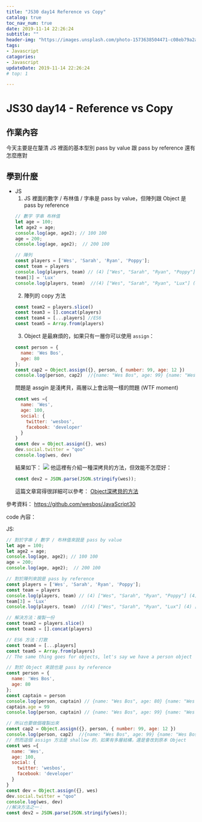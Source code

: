 ```yaml
---
title: "JS30 day14 Reference vs Copy"
catalog: true
toc_nav_num: true
date: 2019-11-14 22:26:24
subtitle: ""
header-img: "https://images.unsplash.com/photo-1573638504471-c08eb79a2a37?ixlib=rb-1.2.1&ixid=eyJhcHBfaWQiOjEyMDd9&auto=format&fit=crop&w=1525&q=80"
tags:
- Javascript
catagories:
- Javascript
updateDate: 2019-11-14 22:26:24
# top: 1

---
```

# JS30 day14 - Reference vs Copy

## 作業內容

今天主要是在釐清 JS 裡面的基本型別 pass by value 跟 pass by reference 還有怎麼應對

## 學到什麼

- JS
  1. JS 裡面的數字 / 布林值 / 字串是 pass by value，但陣列跟 Object 是 pass by reference
  ```js
  // 數字 字串 布林值
  let age = 100;
  let age2 = age;
  console.log(age, age2); // 100 100
  age = 200;
  console.log(age, age2);  // 200 100

  // 陣列
  const players = ['Wes', 'Sarah', 'Ryan', 'Poppy'];
  const team = players
  console.log(players, team) // (4) ["Wes", "Sarah", "Ryan", "Poppy"] (4) ["Wes", "Sarah", "Ryan", "Poppy"]
  team[3] = 'Lux'
  console.log(players, team)  //(4) ["Wes", "Sarah", "Ryan", "Lux"] (4) ["Wes", "Sarah", "Ryan", "Lux"]
  ```
  2. 陣列的 copy 方法
  ```js
  const team2 = players.slice()
  const team3 = [].concat(players)
  const team4 = [...players] //ES6
  const team5 = Array.from(players)
  ```
  3. Object 是最麻煩的，如果只有一層你可以使用 `assign`：
  ```js
  const person = {
    name: 'Wes Bos',
    age: 80
  };
  const cap2 = Object.assign({}, person, { number: 99, age: 12 })
  console.log(person, cap2)  //{name: "Wes Bos", age: 99} {name: "Wes Bos", age: 12, number: 99}
  ```
  問題是 assgin 是淺拷貝，兩層以上會出現一樣的問題 (WTF moment)
  ```js
  const wes ={
    name: 'Wes',
    age: 100,
    social: {
      twitter: 'wesbos',
      facebook: 'developer'
    }
  }
  const dev = Object.assign({}, wes)
  dev.social.twitter = "qoo"
  console.log(wes, dev)
  ```
  結果如下：
  ![](https://i.imgur.com/uWBp3pG.png)
  他這裡有介紹一種深拷貝的方法，但效能不怎麼好：
  ```js
  const dev2 = JSON.parse(JSON.stringify(wes));
  ```
  這篇文章寫得很詳細可以參考：
  [Object深拷貝的方法](https://larry850806.github.io/2016/09/20/shallow-vs-deep-copy/)

參考資料：
https://github.com/wesbos/JavaScript30

code 內容：

JS:
```js
// 對於字串 / 數字 / 布林值來說是 pass by value
let age = 100;
let age2 = age;
console.log(age, age2); // 100 100
age = 200;
console.log(age, age2);  // 200 100

// 對於陣列來說是 pass by reference
const players = ['Wes', 'Sarah', 'Ryan', 'Poppy'];
const team = players
console.log(players, team) // (4) ["Wes", "Sarah", "Ryan", "Poppy"] (4) ["Wes", "Sarah", "Ryan", "Poppy"]
team[3] = 'Lux'
console.log(players, team)  //(4) ["Wes", "Sarah", "Ryan", "Lux"] (4) ["Wes", "Sarah", "Ryan", "Lux"]

// 解決方法：複製一份
const team2 = players.slice()
const team3 = [].concat(players)

// ES6 方法：打散
const team4 = [...players]
const team5 = Array.from(players)
// The same thing goes for objects, let's say we have a person object

// 對於 Object 來說也是 pass by reference
const person = {
  name: 'Wes Bos',
  age: 80
};
const captain = person
console.log(person, captain) // {name: "Wes Bos", age: 80} {name: "Wes Bos", age: 80}
captain.age = 99
console.log(person, captain) // {name: "Wes Bos", age: 99} {name: "Wes Bos", age: 99}

// 所以也要做個複製出來
const cap2 = Object.assign({}, person, { number: 99, age: 12 })
console.log(person, cap2)  //{name: "Wes Bos", age: 99} {name: "Wes Bos", age: 12, number: 99}
// 然而這個 assign 方法是 shallow 的，如果有多層結構，還是會改到原本 Object
const wes ={
  name: 'Wes',
  age: 100,
  social: {
    twitter: 'wesbos',
    facebook: 'developer'
  }
}
const dev = Object.assign({}, wes)
dev.social.twitter = "qoo"
console.log(wes, dev)
//解決方法之一：
const dev2 = JSON.parse(JSON.stringify(wes));
```